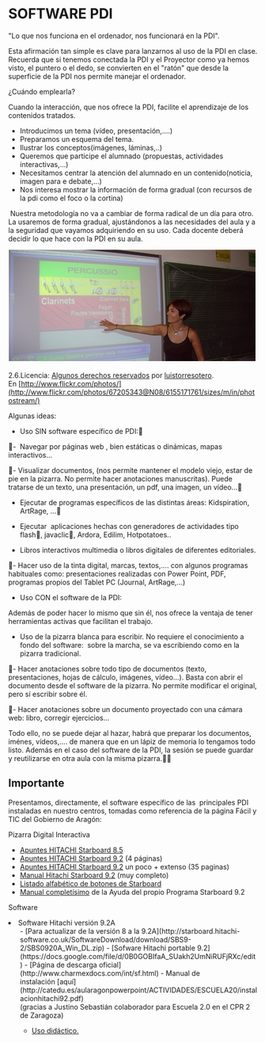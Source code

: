 
# SOFTWARE PDI

"Lo que nos funciona en el ordenador, nos funcionará en la PDI".

Esta afirmación tan simple es clave para lanzarnos al uso de la PDI en clase. Recuerda que si tenemos conectada la PDI y el Proyector como ya hemos visto, el puntero o el dedo, se convierten en el "ratón" que desde la superficie de la PDI nos permite manejar el ordenador.

¿Cuándo emplearla?

Cuando la interacción, que nos ofrece la PDI, facilite el aprendizaje de los contenidos tratados.

- Introducimos un tema (vídeo, presentación,....)
- Preparamos un esquema del tema.
- Ilustrar los conceptos(imágenes, láminas,..)
- Queremos que participe el alumnado (propuestas, actividades interactivas,...)
- Necesitamos centrar la atención del alumnado en un contenido(noticia, imagen para e debate,...)
- Nos interesa mostrar la información de forma gradual (con recursos de la pdi como el foco o la cortina)

 Nuestra metodología no va a cambiar de forma radical de un día para otro. La usaremos de forma gradual, ajustándonos a las necesidades del aula y a la seguridad que vayamos adquiriendo en su uso. Cada docente deberá decidir lo que hace con la PDI en su aula.


![](img/capturadaM2.jpg)

2.6.Licencia: [Algunos derechos reservados](http://creativecommons.org/licenses/by-sa/2.0/) por [luistorresotero](http://www.flickr.com/photos/67205343@N08/). En [http://www.flickr.com/photos/](http://www.flickr.com/photos/67205343@N08/6155171761/sizes/m/in/photostream/)

Algunas ideas:

- Uso SIN software específico de PDI:

-  Navegar por páginas web , bien estáticas o dinámicas, mapas interactivos...

- Visualizar documentos, (nos permite mantener el modelo viejo, estar de pie en la pizarra. No permite hacer anotaciones manuscritas). Puede tratarse de un texto, una presentación, un pdf, una imagen, un vídeo...

- Ejecutar de programas específicos de las distintas áreas: Kidspiration, ArtRage, ...

- Ejecutar  aplicaciones hechas con generadores de actividades tipo flash, javaclic, Ardora, Edilim, Hotpotatoes..

- Libros interactivos multimedia o libros digitales de diferentes editoriales.

- Hacer uso de la tinta digital, marcas, textos,.... con algunos programas habituales como: presentaciones realizadas con Power Point, PDF, programas propios del Tablet PC (Journal, ArtRage,...)

- Uso CON el software de la PDI:

Además de poder hacer lo mismo que sin él, nos ofrece la ventaja de tener herramientas activas que facilitan el trabajo.

- Uso de la pizarra blanca para escribir. No requiere el conocimiento a fondo del software:  sobre la marcha, se va escribiendo como en la pizarra tradicional.

- Hacer anotaciones sobre todo tipo de documentos (texto, presentaciones, hojas de cálculo, imágenes, vídeo...). Basta con abrir el documento desde el software de la pizarra. No permite modificar el original, pero sí escribir sobre él.

- Hacer anotaciones sobre un documento proyectado con una cámara web: libro, corregir ejercicios...

Todo ello, no se puede dejar al hazar, habrá que preparar los documentos, iménes, vídeos,.... de manera que en un lápiz de memoria lo tengamos todo listo. Además en el caso del software de la PDI, la sesión se puede guardar y reutilizarse en otra aula con la misma pizarra.

## Importante

Presentamos, directamente, el software específico de las  principales PDI instaladas en nuestro centros, tomadas como referencia de la página Fácil y TIC del Gobierno de Aragón:

Pizarra Digital Interactiva

- [Apuntes HITACHI Starboard 8.5](http://catedu.es/aularagonpowerpoint/ACTIVIDADES/ESCUELA20/Manual%20breve%20FX77.doc)
- [Apuntes HITACHI Starboard 9.2](http://catedu.es/aularagonpowerpoint/ACTIVIDADES/ESCUELA20/ManualbreveFX779-2.doc) (4 páginas)
- [Apuntes HITACHI Starboard 9.2](http://catedu.es/aularagonpowerpoint/ACTIVIDADES/ESCUELA20/hitachi35pag.pdf) un poco + extenso (35 paginas)
- [Manual Hitachi Starboard 9.2](http://www.catedu.es/facilytic/wp-content/uploads/2013/04/MANUAL_PDI_HITACHI_V9.2.pdf) (muy completo)[<br/>](http://www.catedu.es/facilytic/wp-content/uploads/2013/04/MANUAL_PDI_HITACHI_V9.2.pdf)
- [Listado alfabético de botones de Starboard](http://www.catedu.es/facilytic/wp-content/uploads/2013/06/Listado_alfabetico_botones_Starboard.pdf)
- [Manual completísimo](http://www.catedu.es/facilytic/2013/06/11/manual-starboard-para-pdi-hitachi/) de la Ayuda del propio Programa Starboard 9.2

Software

<li>Software Hitachi versión 9.2A
<ul>
- [Para actualizar de la versión 8 a la 9.2A](http://starboard.hitachi-software.co.uk/SoftwareDownload/download/SBS9-2/SBS0920A_Win_DL.zip)
- [Sofware Hitachi portable 9.2](https://docs.google.com/file/d/0B0GOBIfaA_SUakh2UmNiRUFjRXc/edit)
- [Página de descarga oficial](http://www.charmexdocs.com/int/sf.html)
- Manual de instalación [aquí](http://catedu.es/aularagonpowerpoint/ACTIVIDADES/ESCUELA20/instalacionhitachi92.pdf)<br/>(gracias a Justino Sebastián colaborador para Escuela 2.0 en el CPR 2 de Zaragoza)

- [Uso didáctico.](http://platea.pntic.mec.es/jolall1/smart/)

